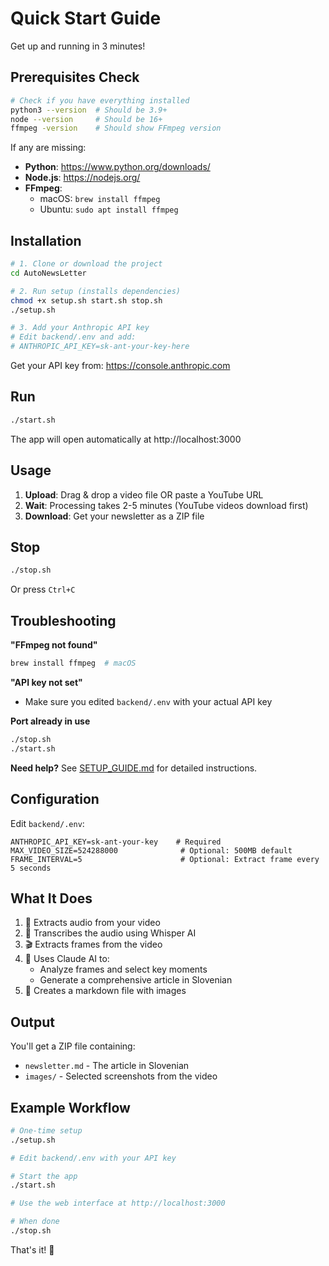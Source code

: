 # Quick Start Guide

Get up and running in 3 minutes!

## Prerequisites Check

```bash
# Check if you have everything installed
python3 --version  # Should be 3.9+
node --version     # Should be 16+
ffmpeg -version    # Should show FFmpeg version
```

If any are missing:
- **Python**: https://www.python.org/downloads/
- **Node.js**: https://nodejs.org/
- **FFmpeg**: 
  - macOS: `brew install ffmpeg`
  - Ubuntu: `sudo apt install ffmpeg`

## Installation

```bash
# 1. Clone or download the project
cd AutoNewsLetter

# 2. Run setup (installs dependencies)
chmod +x setup.sh start.sh stop.sh
./setup.sh

# 3. Add your Anthropic API key
# Edit backend/.env and add:
# ANTHROPIC_API_KEY=sk-ant-your-key-here
```

Get your API key from: https://console.anthropic.com

## Run

```bash
./start.sh
```

The app will open automatically at http://localhost:3000

## Usage

1. **Upload**: Drag & drop a video file OR paste a YouTube URL
2. **Wait**: Processing takes 2-5 minutes (YouTube videos download first)
3. **Download**: Get your newsletter as a ZIP file

## Stop

```bash
./stop.sh
```

Or press `Ctrl+C`

## Troubleshooting

**"FFmpeg not found"**
```bash
brew install ffmpeg  # macOS
```

**"API key not set"**
- Make sure you edited `backend/.env` with your actual API key

**Port already in use**
```bash
./stop.sh
./start.sh
```

**Need help?** See [SETUP_GUIDE.md](SETUP_GUIDE.md) for detailed instructions.

## Configuration

Edit `backend/.env`:

```env
ANTHROPIC_API_KEY=sk-ant-your-key    # Required
MAX_VIDEO_SIZE=524288000              # Optional: 500MB default
FRAME_INTERVAL=5                      # Optional: Extract frame every 5 seconds
```

## What It Does

1. 🎵 Extracts audio from your video
2. 📝 Transcribes the audio using Whisper AI
3. 🎬 Extracts frames from the video
4. 🤖 Uses Claude AI to:
   - Analyze frames and select key moments
   - Generate a comprehensive article in Slovenian
5. 📄 Creates a markdown file with images

## Output

You'll get a ZIP file containing:
- `newsletter.md` - The article in Slovenian
- `images/` - Selected screenshots from the video

## Example Workflow

```bash
# One-time setup
./setup.sh

# Edit backend/.env with your API key

# Start the app
./start.sh

# Use the web interface at http://localhost:3000

# When done
./stop.sh
```

That's it! 🎉

